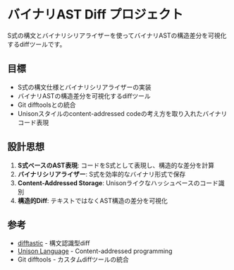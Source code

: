 # バイナリAST Diff プロジェクト

S式の構文とバイナリシリアライザーを使ってバイナリASTの構造差分を可視化するdiffツールです。

## 目標

- S式の構文仕様とバイナリシリアライザーの実装
- バイナリASTの構造差分を可視化するdiffツール
- Git difftoolsとの統合
- Unisonスタイルのcontent-addressed codeの考え方を取り入れたバイナリコード表現

## 設計思想

1. **S式ベースのAST表現**: コードをS式として表現し、構造的な差分を計算
2. **バイナリシリアライザー**: S式を効率的なバイナリ形式で保存
3. **Content-Addressed Storage**: Unisonライクなハッシュベースのコード識別
4. **構造的Diff**: テキストではなくAST構造の差分を可視化

## 参考

- [difftastic](https://github.com/Wilfred/difftastic) - 構文認識型diff
- [Unison Language](https://www.unison-lang.org/) - Content-addressed programming
- Git difftools - カスタムdiffツールの統合